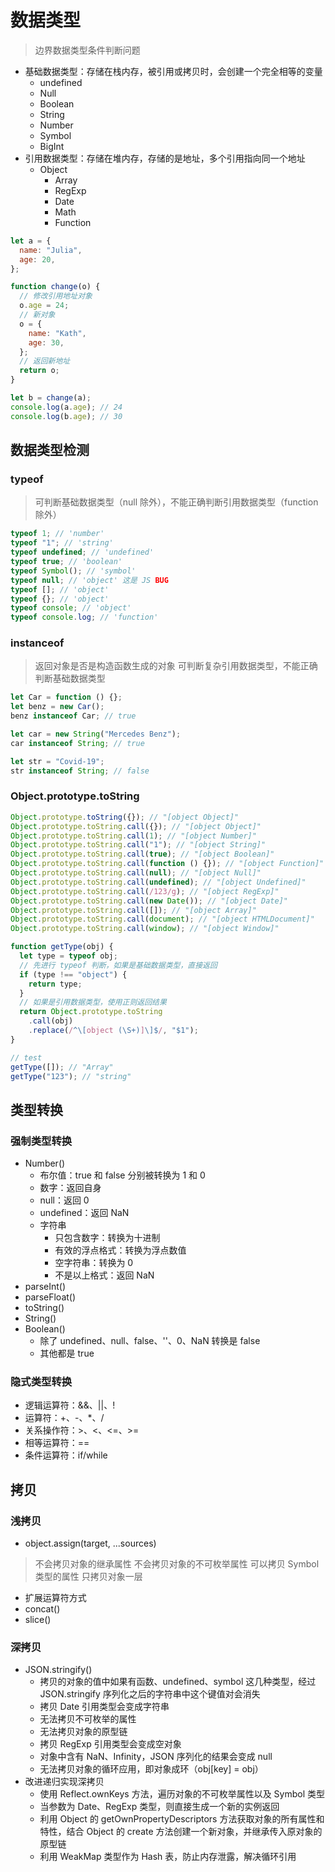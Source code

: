 # 数据类型

> 边界数据类型条件判断问题

- 基础数据类型：存储在栈内存，被引用或拷贝时，会创建一个完全相等的变量
  - undefined
  - Null
  - Boolean
  - String
  - Number
  - Symbol
  - BigInt
- 引用数据类型：存储在堆内存，存储的是地址，多个引用指向同一个地址
  - Object
    - Array
    - RegExp
    - Date
    - Math
    - Function

```js
let a = {
  name: "Julia",
  age: 20,
};

function change(o) {
  // 修改引用地址对象
  o.age = 24;
  // 新对象
  o = {
    name: "Kath",
    age: 30,
  };
  // 返回新地址
  return o;
}

let b = change(a);
console.log(a.age); // 24
console.log(b.age); // 30
```

## 数据类型检测

### typeof

> 可判断基础数据类型（null 除外），不能正确判断引用数据类型（function 除外）

```js
typeof 1; // 'number'
typeof "1"; // 'string'
typeof undefined; // 'undefined'
typeof true; // 'boolean'
typeof Symbol(); // 'symbol'
typeof null; // 'object' 这是 JS BUG
typeof []; // 'object'
typeof {}; // 'object'
typeof console; // 'object'
typeof console.log; // 'function'
```

### instanceof

> 返回对象是否是构造函数生成的对象
> 可判断复杂引用数据类型，不能正确判断基础数据类型

```js
let Car = function () {};
let benz = new Car();
benz instanceof Car; // true

let car = new String("Mercedes Benz");
car instanceof String; // true

let str = "Covid-19";
str instanceof String; // false
```

### Object.prototype.toString

```js
Object.prototype.toString({}); // "[object Object]"
Object.prototype.toString.call({}); // "[object Object]"
Object.prototype.toString.call(1); // "[object Number]"
Object.prototype.toString.call("1"); // "[object String]"
Object.prototype.toString.call(true); // "[object Boolean]"
Object.prototype.toString.call(function () {}); // "[object Function]"
Object.prototype.toString.call(null); // "[object Null]"
Object.prototype.toString.call(undefined); // "[object Undefined]"
Object.prototype.toString.call(/123/g); // "[object RegExp]"
Object.prototype.toString.call(new Date()); // "[object Date]"
Object.prototype.toString.call([]); // "[object Array]"
Object.prototype.toString.call(document); // "[object HTMLDocument]"
Object.prototype.toString.call(window); // "[object Window]"
```

```js
function getType(obj) {
  let type = typeof obj;
  // 先进行 typeof 判断，如果是基础数据类型，直接返回
  if (type !== "object") {
    return type;
  }
  // 如果是引用数据类型，使用正则返回结果
  return Object.prototype.toString
    .call(obj)
    .replace(/^\[object (\S+)]\]$/, "$1");
}

// test
getType([]); // "Array"
getType("123"); // "string"
```

## 类型转换

### 强制类型转换

- Number()
  - 布尔值：true 和 false 分别被转换为 1 和 0
  - 数字：返回自身
  - null：返回 0
  - undefined：返回 NaN
  - 字符串
    - 只包含数字：转换为十进制
    - 有效的浮点格式：转换为浮点数值
    - 空字符串：转换为 0
    - 不是以上格式：返回 NaN
- parseInt()
- parseFloat()
- toString()
- String()
- Boolean()
  - 除了 undefined、null、false、''、0、NaN 转换是 false
  - 其他都是 true

### 隐式类型转换

- 逻辑运算符：&&、||、!
- 运算符：+、-、\*、/
- 关系操作符：>、<、<=、>=
- 相等运算符：==
- 条件运算符：if/while

## 拷贝

### 浅拷贝

- object.assign(target, ...sources)

> 不会拷贝对象的继承属性
> 不会拷贝对象的不可枚举属性
> 可以拷贝 Symbol 类型的属性
> 只拷贝对象一层

- 扩展运算符方式
- concat()
- slice()

### 深拷贝

- JSON.stringify()
  - 拷贝的对象的值中如果有函数、undefined、symbol 这几种类型，经过 JSON.stringify 序列化之后的字符串中这个键值对会消失
  - 拷贝 Date 引用类型会变成字符串
  - 无法拷贝不可枚举的属性
  - 无法拷贝对象的原型链
  - 拷贝 RegExp 引用类型会变成空对象
  - 对象中含有 NaN、Infinity，JSON 序列化的结果会变成 null
  - 无法拷贝对象的循环应用，即对象成环（obj[key] = obj）
- 改进递归实现深拷贝
  - 使用 Reflect.ownKeys 方法，遍历对象的不可枚举属性以及 Symbol 类型
  - 当参数为 Date、RegExp 类型，则直接生成一个新的实例返回
  - 利用 Object 的 getOwnPropertyDescriptors 方法获取对象的所有属性和特性，结合 Object 的 create 方法创建一个新对象，并继承传入原对象的原型链
  - 利用 WeakMap 类型作为 Hash 表，防止内存泄露，解决循环引用
